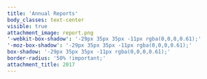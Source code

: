 ```yaml
---
title: 'Annual Reports'
body_classes: text-center
visible: true
attachment_image: report.png
'-webkit-box-shadow': '-29px 35px 35px -11px rgba(0,0,0,0.61);'
'-moz-box-shadow': '-29px 35px 35px -11px rgba(0,0,0,0.61);'
box-shadow: '-29px 35px 35px -11px rgba(0,0,0,0.61);'
border-radius: '50% !important;'
attachment_title: 2017
---
```


